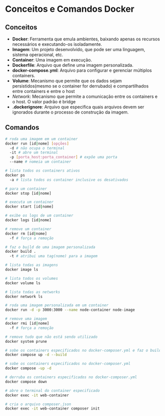 # Conceitos e Comandos Docker

## Conceitos

- **Docker**: Ferramenta que emula ambientes, baixando apenas os recursos necessários e executando-os isoladamente.
- **Imagem**: Um projeto desenvolvido, que pode ser uma linguagem, sistema operacional, etc.
- **Container**: Uma imagem em execução.
- **Dockerfile**: Arquivo que define uma imagem personalizada.
- **docker-compose.yml**: Arquivo para configurar e gerenciar múltiplos containers.
- **Volume**: Mecanismo que permite que os dados sejam persistidos(mesmo se o container for derrubado) e compartilhados entre containers e entre o host
- *Network*: Mecanismo que permite a comunicação entre os containers e o host. O valor padrão é bridge
- **.dockerignore**: Arquivo que especifica quais arquivos devem ser ignorados durante o processo de construção da imagem.

## Comandos

```bash
# roda uma imagem em um container
docker run [id|nome] [opções]
  -d # não ocupa o terminal
  -it # abre um terminal
  -p [porta_host:porta_container] # expõe uma porta
  --name # nomeia um container

# lista todos os containers ativos
docker ps
  -a # lista todos os container inclusive os desativados

# para um container
docker stop [id|nome]

# executa um container
docker start [id|nome]

# exibe os logs de um container
docker logs [id|nome]

# remove um container
docker rm [id|nome]
  -f # força a remoção

# faz o build de uma imagem personalizada
docker build .
  -t # atribui uma tag(nome) para a imagem

# lista todas as imagens
docker image ls

# lista todos os volumes
docker volume ls

# lista todas as networks
docker network ls

# roda uma imagem personalizada em um container
docker run -d -p 3000:3000 --name node-container node-image

# remove uma imagem
docker rmi [id|nome]
  -f # força a remoção

# remove tudo que não está sendo utilizado
docker system prune

# sobe os containers especificados no docker-composer.yml e faz o build das imagens personalizadas
docker compose up -d --build

# sobe os containers especificados no docker-composer.yml
docker compose -up -d

# derruba os containers especificados no docker-composer.yml
docker compose down

# abre o terminal do container especificado
docker exec -it web-container

# cria o arquivo composer.json
docker exec -it web-container composer init
```
